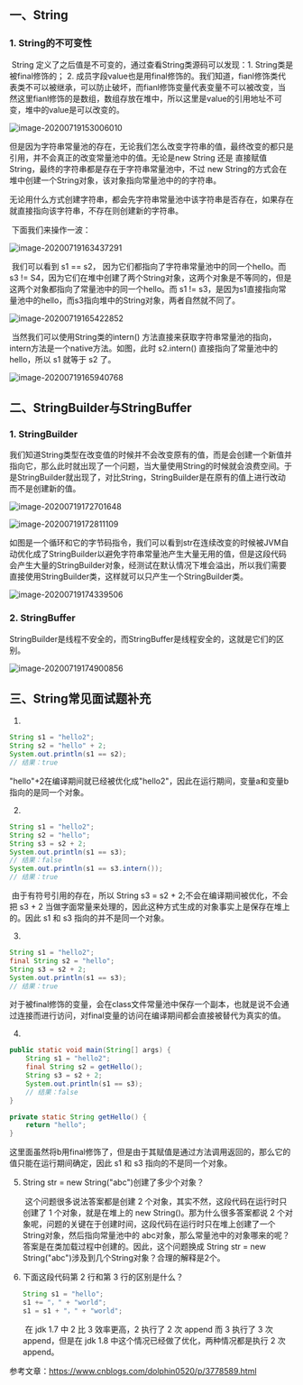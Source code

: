## 一、String

### 1. String的不可变性

​		String 定义了之后值是不可变的，通过查看String类源码可以发现：1. String类是被final修饰的； 2. 成员字段value也是用final修饰的。我们知道，fianl修饰类代表类不可以被继承，可以防止破坏，而fianl修饰变量代表变量不可以被改变，当然这里fianl修饰的是数组，数组存放在堆中，所以这里是value的引用地址不可变，堆中的value是可以改变的。

![image-20200719153006010](https://pictures.huazai.fun/uPic/image-20200719153006010.png)

​		但是因为字符串常量池的存在，无论我们怎么改变字符串的值，最终改变的都只是引用，并不会真正的改变常量池中的值。无论是new String 还是 直接赋值 String，最终的字符串都是存在于字符串常量池中，不过 new String的方式会在堆中创建一个String对象，该对象指向常量池中的的字符串。

​		无论用什么方式创建字符串，都会先字符串常量池中该字符串是否存在，如果存在就直接指向该字符串，不存在则创建新的字符串。

​		下面我们来操作一波：

![image-20200719163437291](https://pictures.huazai.fun/uPic/image-20200719163437291.png)

​		我们可以看到 s1 == s2， 因为它们都指向了字符串常量池中的同一个hello。而 s3 != S4，因为它们在堆中创建了两个String对象，这两个对象是不等同的，但是这两个对象都指向了常量池中的同一个hello。而 s1 != s3，是因为s1直接指向常量池中的hello，而s3指向堆中的String对象，两者自然就不同了。

![image-20200719165422852](https://pictures.huazai.fun/uPic/image-20200719165422852.png)

​		当然我们可以使用String类的intern() 方法直接来获取字符串常量池的指向，intern方法是一个native方法。如图，此时 s2.intern() 直接指向了常量池中的hello，所以 s1 就等于 s2 了。

![image-20200719165940768](https://pictures.huazai.fun/uPic/image-20200719165940768.png)





## 二、StringBuilder与StringBuffer

### 1. StringBuilder

​		我们知道String类型在改变值的时候并不会改变原有的值，而是会创建一个新值并指向它，那么此时就出现了一个问题，当大量使用String的时候就会浪费空间。于是StringBuilder就出现了，对比String，StringBuilder是在原有的值上进行改动而不是创建新的值。

![image-20200719172701648](https://pictures.huazai.fun/uPic/image-20200719172701648.png)

![image-20200719172811109](https://pictures.huazai.fun/uPic/image-20200719172811109.png)

​		如图是一个循环和它的字节码指令，我们可以看到str在连续改变的时候被JVM自动优化成了StringBuilder以避免字符串常量池产生大量无用的值，但是这段代码会产生大量的StringBuilder对象，经测试在默认情况下堆会溢出，所以我们需要直接使用StringBuilder类，这样就可以只产生一个StringBuilder类。

![image-20200719174339506](https://pictures.huazai.fun/uPic/image-20200719174339506.png)



### 2. StringBuffer

​		StringBuilder是线程不安全的，而StringBuffer是线程安全的，这就是它们的区别。

![image-20200719174900856](https://pictures.huazai.fun/uPic/image-20200719174900856.png)





## 三、String常见面试题补充

1. 

   ```java
   String s1 = "hello2";
   String s2 = "hello" + 2;
   System.out.println(s1 == s2);
   // 结果：true
   ```

   ​		"hello"+2在编译期间就已经被优化成"hello2"，因此在运行期间，变量a和变量b指向的是同一个对象。

2. 

   ```java
   String s1 = "hello2";
   String s2 = "hello";
   String s3 = s2 + 2;
   System.out.println(s1 == s3);
   // 结果：false
   System.out.println(s1 == s3.intern());
   // 结果：true
   ```

   ​		由于有符号引用的存在，所以 String s3 = s2 + 2;不会在编译期间被优化，不会把 s3 + 2 当做字面常量来处理的，因此这种方式生成的对象事实上是保存在堆上的。因此 s1 和 s3 指向的并不是同一个对象。

3. 

   ```java
   String s1 = "hello2";
   final String s2 = "hello";
   String s3 = s2 + 2;
   System.out.println(s1 == s3);
   // 结果：true
```
   
   ​		对于被final修饰的变量，会在class文件常量池中保存一个副本，也就是说不会通过连接而进行访问，对final变量的访问在编译期间都会直接被替代为真实的值。

4. 

   ```java
   public static void main(String[] args) {
       String s1 = "hello2";
       final String s2 = getHello();
       String s3 = s2 + 2;
       System.out.println(s1 == s3);
       // 结果：false
   }
   
   private static String getHello() {
       return "hello";
   }
   ```

   ​		这里面虽然将b用final修饰了，但是由于其赋值是通过方法调用返回的，那么它的值只能在运行期间确定，因此 s1 和 s3 指向的不是同一个对象。

   

5. String str = new String("abc")创建了多少个对象？

   ​		这个问题很多说法答案都是创建 2 个对象，其实不然，这段代码在运行时只创建了 1 个对象，就是在堆上的 new String()。那为什么很多答案都说 2 个对象呢，问题的关键在于创建时间，这段代码在运行时只在堆上创建了一个String对象，然后指向常量池中的 abc对象，那么常量池中的对象哪来的呢？答案是在类加载过程中创建的。因此，这个问题换成 String str = new String("abc")涉及到几个String对象？合理的解释是2个。

   

6. 下面这段代码第 2 行和第 3 行的区别是什么？

   ```java
   String s1 = "hello";
   s1 += "，" + "world";
   s1 = s1 + "，" + "world";
   ```

   ​		在 jdk 1.7 中 2 比 3 效率更高，2 执行了 2 次 append 而 3 执行了 3 次 append，但是在 jdk 1.8 中这个情况已经做了优化，两种情况都是执行 2 次 append。



参考文章：https://www.cnblogs.com/dolphin0520/p/3778589.html

